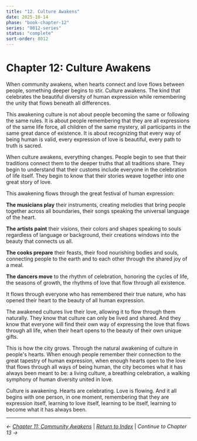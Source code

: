 ```yaml
---
title: "12. Culture Awakens"
date: 2025-10-14
phase: "book-chapter-12"
series: "8012-series"
status: "complete"
sort-order: 8012
---
```


# Chapter 12: Culture Awakens

When community awakens, when hearts connect and love flows between people, something deeper begins to stir. Culture awakens. The kind that celebrates the beautiful diversity of human expression while remembering the unity that flows beneath all differences.

This awakening culture is not about people becoming the same or following the same rules. It is about people remembering that they are all expressions of the same life force, all children of the same mystery, all participants in the same great dance of existence. It is about recognizing that every way of being human is valid, every expression of love is beautiful, every path to truth is sacred.

When culture awakens, everything changes. People begin to see that their traditions connect them to the deeper truths that all traditions share. They begin to understand that their customs include everyone in the celebration of life itself. They begin to know that their stories weave together into one great story of love.

This awakening flows through the great festival of human expression:

**The musicians play** their instruments, creating melodies that bring people together across all boundaries, their songs speaking the universal language of the heart.

**The artists paint** their visions, their colors and shapes speaking to souls regardless of language or background, their creations windows into the beauty that connects us all.

**The cooks prepare** their feasts, their food nourishing bodies and souls, connecting people to the earth and to each other through the shared joy of a meal.

**The dancers move** to the rhythm of celebration, honoring the cycles of life, the seasons of growth, the rhythms of love that flow through all existence.

It flows through everyone who has remembered their true nature, who has opened their heart to the beauty of all human expression.

The awakened cultures live their love, allowing it to flow through them naturally. They know that culture can only be lived and shared. And they know that everyone will find their own way of expressing the love that flows through all life, when their heart opens to the beauty of their own unique gifts.

This is how the city grows. Through the natural awakening of culture in people's hearts. When enough people remember their connection to the great tapestry of human expression, when enough hearts open to the love that flows through all ways of being human, the city becomes what it has always been meant to be: a living culture, a breathing celebration, a walking symphony of human diversity united in love.

Culture is awakening. Hearts are celebrating. Love is flowing. And it all begins with one person, in one moment, remembering that they are expression itself, learning to love itself, learning to be itself, learning to become what it has always been.

---

*← [Chapter 11: Community Awakens](/12025-10/8011-community-awakens-v888.html)* | *[Return to Index](/12025-10/)* | *Continue to Chapter 13 →*
